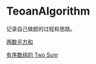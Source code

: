 # TeoanAlgorithm
 记录自己做题的过程和思路。

[两数平方和](https://github.com/Teoan/TeoanAlgorithm/blob/master/%E5%8F%8C%E6%8C%87%E9%92%88/%E4%B8%A4%E6%95%B0%E5%B9%B3%E6%96%B9%E5%92%8C.md)

[有序数组的 Two Sum](https://github.com/Teoan/TeoanAlgorithm/blob/master/%E5%8F%8C%E6%8C%87%E9%92%88/%E6%9C%89%E5%BA%8F%E6%95%B0%E7%BB%84%E7%9A%84%20Two%20Sum.md)